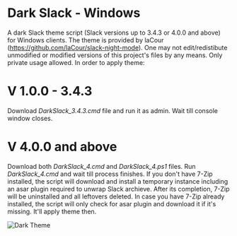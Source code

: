 # Dark Slack - Windows
A dark Slack theme script (Slack versions up to 3.4.3 or 4.0.0 and above) for Windows clients. The theme is provided by laCour (https://github.com/laCour/slack-night-mode). One may not edit/redistibute unmodified or modified versions of this project's files by any means. Only private usage allowed. In order to apply theme:

# V 1.0.0 - 3.4.3
Download *DarkSlack_3.4.3.cmd* file and run it as admin. Wait till console window closes.

# V 4.0.0 and above
Download both *DarkSlack_4.cmd* and *DarkSlack_4.ps1* files. Run *DarkSlack_4.cmd* and wait till process finishes. If you don't have 7-Zip installed, the script will download and install a temporary instance including an asar plugin required to unwrap Slack archieve. After its completion, 7-Zip will be uninstalled and all leftovers deleted. In case you have 7-Zip already installed, the script will only check for asar plugin and download it if it's missing. It'll apply theme then.

![Dark Theme](https://camo.githubusercontent.com/a01e148f7743dd4dd046ce8eb1328311cf2e2b9f/68747470733a2f2f757365727374796c65732e6f72672f7374796c655f73637265656e73686f74732f3131373437355f61667465722e706e67)
